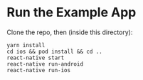 # Run the Example App

Clone the repo, then (inside this directory):

    yarn install
    cd ios && pod install && cd ..
    react-native start
    react-native run-android
    react-native run-ios
